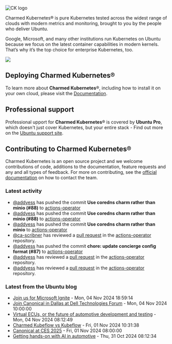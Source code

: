 ![CK logo](https://assets.ubuntu.com/v1/451d4cf4-Charmed+Kubernetes_RGB_onWhite_2022.svg)

Charmed Kubernetes® is pure Kubernetes tested across the widest range of clouds with modern metrics and monitoring, brought to you by the people who deliver Ubuntu.

Google, Microsoft, and many other institutions run Kubernetes on Ubuntu because we focus on the latest container capabilities in modern kernels. That’s why it’s the top choice for enterprise Kubernetes, too.

![](https://assets.ubuntu.com/v1/843c77b6-juju-at-a-glace.svg)

## Deploying Charmed Kubernetes®

To learn more about **Charmed Kubernetes**®, including how to install it on your own cloud, please visit the [Documentation][docs].

## Professional support

Professional upport for **Charmed Kubernetes**® is covered by **Ubuntu Pro**, which doesn't just cover Kubernetes, but your entire stack - Find out more on the [Ubuntu support site](https://ubuntu.com/support).

## Contributing to Charmed Kubernetes®

Charmed Kubernetes is an open source project and we welcome contributions of code, additions to the documentation, feature requests and any and all types of feedback. For more on contributing, see the [official documentation][get-in-touch] on how to contact the team.

<!-- LINKS -->
[docs]: https://ubuntu.com/kubernetes/docs
[get-in-touch]: https://ubuntu.com/kubernetes/docs/get-in-touch

### Latest activity

<!-- activity starts -->
 - [@addyess](https://github.com/addyess) has pushed the commit **Use coredns charm rather than minio (#88)** to [actions-operator](https://github.com/charmed-kubernetes/actions-operator)
 - [@addyess](https://github.com/addyess) has pushed the commit **Use coredns charm rather than minio (#88)** to [actions-operator](https://github.com/charmed-kubernetes/actions-operator)
 - [@addyess](https://github.com/addyess) has pushed the commit **Use coredns charm rather than minio** to [actions-operator](https://github.com/charmed-kubernetes/actions-operator)
 - [@ca-scribner](https://github.com/ca-scribner) has reviewed a [pull request](https://github.com/charmed-kubernetes/actions-operator/pull/88) in the [actions-operator](https://github.com/charmed-kubernetes/actions-operator) repository.
 - [@addyess](https://github.com/addyess) has pushed the commit **chore: update concierge config format (#87)** to [actions-operator](https://github.com/charmed-kubernetes/actions-operator)
 - [@addyess](https://github.com/addyess) has reviewed a [pull request](https://github.com/charmed-kubernetes/actions-operator/pull/87) in the [actions-operator](https://github.com/charmed-kubernetes/actions-operator) repository.
 - [@addyess](https://github.com/addyess) has reviewed a [pull request](https://github.com/charmed-kubernetes/actions-operator/pull/87) in the [actions-operator](https://github.com/charmed-kubernetes/actions-operator) repository.
<!-- activity ends -->

<!-- roadmap starts -->

<!-- roadmap ends -->

### Latest from the Ubuntu blog

<!-- blog starts -->
* [Join us for Microsoft Ignite](https://ubuntu.com//blog/join-us-for-microsoft-ignite) - Mon, 04 Nov 2024 18:59:14 
* [Join Canonical in Dallas at Dell Technologies Forum](https://ubuntu.com//blog/join-canonical-in-dallas-at-dell-technologies-forum) - Mon, 04 Nov 2024 10:00:00 
* [Virtual ECUs, or the future of automotive development and testing](https://ubuntu.com//blog/virtual-ecus-or-the-future-of-automotive-development-and-testing) - Mon, 04 Nov 2024 08:12:49 
* [Charmed Kubeflow vs Kubeflow](https://ubuntu.com//blog/charmed-kubeflow-vs-kubeflow) - Fri, 01 Nov 2024 10:31:38 
* [Canonical at CES 2025](https://ubuntu.com//blog/canonical-at-ces-2025) - Fri, 01 Nov 2024 08:00:00 
* [Getting hands-on with AI in automotive](https://ubuntu.com//blog/getting-hands-on-with-ai-in-automotive) - Thu, 31 Oct 2024 08:12:34 
<!-- blog ends -->
